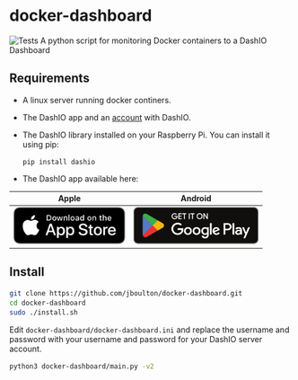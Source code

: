 # docker-dashboard

![Tests](https://github.com/jboulton/docker-dashboard/actions/workflows/tests.yml/badge.svg)
A python script for monitoring Docker containers to a DashIO Dashboard

## Requirements

- A linux server running docker continers.
- The DashIO app and an [account]("https://dashio.io/account-create/) with DashIO.
- The DashIO library installed on your Raspberry Pi. You can install it using pip:

  ```shell
  pip install dashio
  ```

- The DashIO app available here:

Apple              | Android
:-----------------:|:------------------:
[<img src=https://raw.githubusercontent.com/dashio-connect/python-dashio/master/Documents/download-on-the-app-store.svg width=200>](<https://apps.apple.com/us/app/dash-iot/id1574116689>) | [<img src=https://raw.githubusercontent.com/dashio-connect/python-dashio/master/Documents/Google_Play_Store_badge_EN.svg width=223>](<https://play.google.com/store/apps/details?id=com.dashio.dashiodashboard>)

## Install

```sh
git clone https://github.com/jboulton/docker-dashboard.git
cd docker-dashboard
sudo ./install.sh
```

Edit `docker-dashboard/docker-dashboard.ini` and replace the username and password with your username and password for your DashIO server account.

```sh
python3 docker-dashboard/main.py -v2
```
